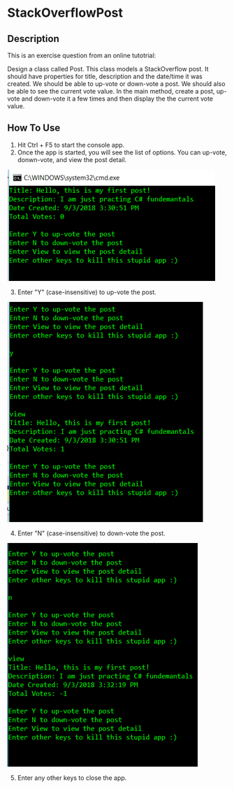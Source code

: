 # StackOverflowPost

## Description

This is an exercise question from an online tutotrial:

Design a class called Post. This class models a StackOverflow post. It should have properties
for title, description and the date/time it was created. We should be able to up-vote or down-vote
a post. We should also be able to see the current vote value. In the main method, create a post,
up-vote and down-vote it a few times and then display the the current vote value. 

## How To Use

1. Hit Ctrl + F5 to start the console app.
2. Once the app is started, you will see the list of options. You can up-vote, donwn-vote, and view the post detail.

![Start](https://raw.githubusercontent.com/jeffreychen2016/StackOverflowPost/master/StackOverflowPost/imgs/start.PNG)

3. Enter "Y" (case-insensitive) to up-vote the post.

![Up-Vote](https://raw.githubusercontent.com/jeffreychen2016/StackOverflowPost/master/StackOverflowPost/imgs/upvote.PNG) 

4. Enter "N" (case-insensitive) to down-vote the post.

![Down-Vote](https://github.com/jeffreychen2016/StackOverflowPost/blob/master/StackOverflowPost/imgs/downvote.PNG) 

5. Enter any other keys to close the app.
